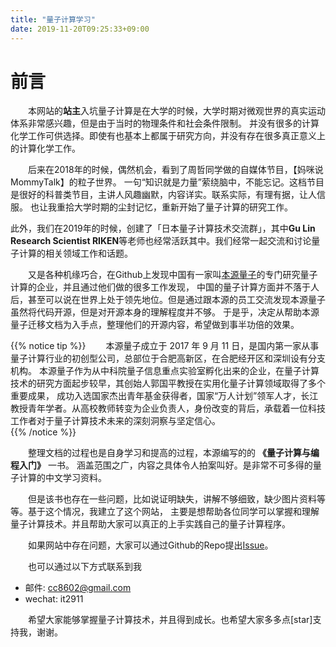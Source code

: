 ```yaml
---
title: "量子计算学习"
date: 2019-11-20T09:25:33+09:00
---
```


# 前言

&emsp;&emsp;本网站的**站主**入坑量子计算是在大学的时候，大学时期对微观世界的真实运动体系非常感兴趣，但是由于当时的物理条件和社会条件限制。
并没有很多的计算化学工作可供选择。即使有也基本上都属于研究方向，并没有存在很多真正意义上的计算化学工作。

&emsp;&emsp;后来在2018年的时候，偶然机会，看到了周哲同学做的自媒体节目，【妈咪说MommyTalk】的粒子世界。
一句“知识就是力量”萦绕脑中，不能忘记。这档节目是很好的科普类节目，主讲人风趣幽默，内容详实。联系实际，有理有据，让人信服。
也让我重拾大学时期的尘封记忆，重新开始了量子计算的研究工作。

此外，我们在2019年的时候，创建了「日本量子计算技术交流群」，其中**Gu Lin  Research Scientist RIKEN**等老师也经常活跃其中。我们经常一起交流和讨论量子计算的相关领域工作和话题。

&emsp;&emsp;又是各种机缘巧合，在Github上发现中国有一家叫[本源量子](http://originqc.com.cn/)的专门研究量子计算的企业，并且通过他们做的很多工作发现，
中国的量子计算方面并不落于人后，甚至可以说在世界上处于领先地位。但是通过跟本源的员工交流发现本源量子虽然将代码开源，但是对开源本身的理解程度并不够。
于是乎，决定从帮助本源量子迁移文档为入手点，整理他们的开源内容，希望做到事半功倍的效果。

{{% notice tip %}}
&emsp;&emsp;本源量子成立于 2017 年 9 月 11 日，是国内第一家从事量子计算行业的初创型公司，总部位于合肥高新区，在合肥经开区和深圳设有分支机构。
本源量子作为从中科院量子信息重点实验室孵化出来的企业，在量子计算技术的研究方面起步较早，其创始人郭国平教授在实用化量子计算领域取得了多个重要成果，
成功入选国家杰出青年基金获得者，国家“万人计划”领军人才，长江教授青年学者。从高校教师转变为企业负责人，身份改变的背后，承载着一位科技工作者对于量子计算技术未来的深刻洞察与坚定信心。  
{{% /notice %}}

&emsp;&emsp;整理文档的过程也是自身学习和提高的过程，本源编写的的 **《量子计算与编程入门》** 一书。
涵盖范围之广，内容之具体令人拍案叫好。是非常不可多得的量子计算的中文学习资料。

&emsp;&emsp;但是该书也存在一些问题，比如说证明缺失，讲解不够细致，缺少图片资料等等。基于这个情况，我建立了这个网站，
主要是想帮助各位同学可以掌握和理解量子计算技术。并且帮助大家可以真正的上手实践自己的量子计算程序。

&emsp;&emsp;如果网站中存在问题，大家可以通过Github的Repo提出[Issue](https://github.com/it2911/qlearn.dev/issues)。

&emsp;&emsp;也可以通过以下方式联系到我

+ 邮件: cc8602@gmail.com
+ wechat: it2911

&emsp;&emsp;希望大家能够掌握量子计算技术，并且得到成长。也希望大家多多点[star]支持我，谢谢。
